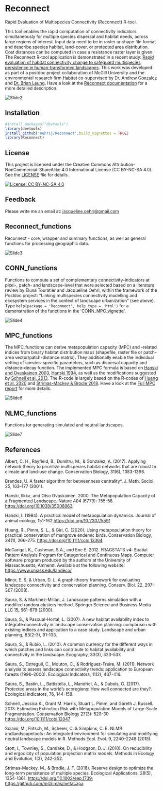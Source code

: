 # Reconnect
Rapid Evaluation of Multispecies Connectivity (Reconnect) R-tool.

This tool enables the rapid computation of connectivity indicators simultaneously for multiple species dispersal and habitat needs, across large regions of interest. Input data need to be in raster or shape file format and describe species habitat, land-cover, or protected area distribution. Cost distances can be computed in case a resistance raster layer is given.
The Reconnect R-tool application is demonstrated in a recent study: [Rapid evaluation of habitat connectivity change to safeguard multispecies persistence in human-transformed landscapes](https://link.springer.com/article/10.1007/s10531-024-02938-2). This work was developed as part of a postdoc project collaboration of McGill University and the environmental research firm [Habitat](https://www.habitat-nature.com/) co-supervised by [Dr. Andrew Gonzalez](https://www.thegonzalezlab.org/) and [Dr. Brian Leung](https://leung-lab.github.io/leunglab/). Have a look at the [Reconnect documentation](https://github.com/oehrij/Reconnect/blob/main/doc/Reconnect_approach.pdf) for a more detailed description.

![Slide2](https://github.com/oehrij/Reconnect/assets/78751500/aff1c93e-cf18-4d70-8393-c9edc3354cf3)


## Installation 
```r
#install_packages("devtools")
library(devtools)
install_github("oehrij/Reconnect",build_vignettes = TRUE)
library(Reconnect)
```


## License

This project is licensed under the Creative Commons Attribution-NonCommercial-ShareAlike 4.0 International License (CC BY-NC-SA 4.0). See the [LICENSE](LICENSE) file for details.

[![License: CC BY-NC-SA 4.0](https://licensebuttons.net/l/by-nc-sa/4.0/88x31.png)](https://creativecommons.org/licenses/by-nc-sa/4.0/)


## Feedback
Please write me an email at: jacqueline.oehri@gmail.com


## Reconnect_functions
Reconnect - core, wrapper and summary functions, as well as general functions for processing geographic data.

![Slide3](https://github.com/oehrij/Reconnect/assets/78751500/3745bdf7-de6c-4b7a-8b4f-4e149da0f675)


## CONN_functions
Functions to compute a set of complementary connectivity-indicators at pixel-, patch- and landscape-level that were selected based on a literature review by Eluna Touratier and Jacqueline Oehri, within the framework of the Postdoc project: "Linking multispecies connectivity modelling and ecosystem services in the context of landscape urbanization" (see above). Type ```help(package = 'Reconnect', help_type = 'html')``` for a demonstration of the functions in the 'CONN_MPC_vignette'.

![Slide4](https://github.com/oehrij/Reconnect/assets/78751500/16dd39f4-f783-409a-92ae-284b2bfb5480)


## MPC_functions
The MPC_functions can derive metapopulation capacity (MPC) and -related indices from binary habitat distribution maps (shapefile, raster file or patch-area vector/patch-distance matrix). They additionally enable the individual setting of species-specific parameters, such as dispersal capacity and distance-decay function. 
The implemented MPC formula is based on [Hanski and Ovaskainen 2000](https://doi.org/10.1038/35008063), [Hanski 1994](151-162.https://doi.org/10.2307/5591), as well as the modifications suggested by [Schnell et al. 2013](https://doi.org/10.1111/cobi.12047). The R-code is largely based on the R-codes of [Huang et al. 2020](https://doi.org/10.1111/cobi.13364) and [Strimas-Mackey & Brodie 2018](https://doi.org/10.1002/eap.1739). Have a look at the [Full MPC report](https://oehrij.shinyapps.io/MPC_report/) for more details.

![Slide6](https://github.com/oehrij/Reconnect/assets/78751500/c2deca0f-f0bc-410f-81e3-094ceb80544d)


## NLMC_functions
Functions for generating simulated and neutral landscapes.

![Slide7](https://github.com/oehrij/Reconnect/assets/78751500/91203fd8-d2e2-4348-9317-09056ccaa183)


## References
Albert, C. H., Rayfield, B., Dumitru, M., & Gonzalez, A. (2017). Applying network theory to prioritize multispecies habitat networks that are robust to climate and land‐use change. Conservation Biology, 31(6), 1383-1396.

Brandes, U. A faster algorithm for betweenness centrality*. J. Math. Sociol. 25, 163–177 (2001).

Hanski, Ilkka, and Otso Ovaskainen. 2000. The Metapopulation Capacity of a Fragmented Landscape. Nature 404 (6779): 755-58.  https://doi.org/10.1038/35008063

Hanski, I. (1994). A practical model of metapopulation dynamics. Journal of animal ecology, 151-162.https://doi.org/10.2307/5591

Huang, R., Pimm, S. L., & Giri, C. (2020). Using metapopulation theory for practical conservation of mangrove endemic birds. Conservation Biology, 34(1), 266-275. https://doi.org/10.1111/cobi.13364

McGarigal, K., Cushman, S.A., and Ene E. 2012. FRAGSTATS v4: Spatial Pattern Analysis Program for Categorical and Continuous Maps. Computer software program produced by the authors at the University of Massachusetts, Amherst. Available at the following website: https://www.umass.edu/landeco/

Minor, E. S. & Urban, D. L. A graph-theory framework for evaluating landscape connectivity and conservation planning. Conserv. Biol. 22, 297–307 (2008).

Saura, S. & Martínez-Millán, J. Landscape patterns simulation with a modified random clusters method. Springer Science and Business Media LLC 15, 661–678 (2000).

Saura, S., & Pascual-Hortal, L. (2007). A new habitat availability index to integrate connectivity in landscape conservation planning: comparison with existing indices and application to a case study. Landscape and urban planning, 83(2-3), 91-103.

Saura, S., & Rubio, L. (2010). A common currency for the different ways in which patches and links can contribute to habitat availability and connectivity in the landscape. Ecography, 33(3), 523-537.

Saura, S., Estreguil, C., Mouton, C., & Rodríguez-Freire, M. (2011). Network analysis to assess landscape connectivity trends: application to European forests (1990–2000). Ecological Indicators, 11(2), 407-416.

Saura, S., Bastin, L., Battistella, L., Mandrici, A., & Dubois, G. (2017). Protected areas in the world’s ecoregions: How well connected are they?. Ecological indicators, 76, 144-158.

Schnell, Jessica K., Grant M. Harris, Stuart L. Pimm, and Gareth J. Russell. 2013. Estimating Extinction Risk with Metapopulation Models of Large-Scale Fragmentation. Conservation Biology 27(3): 520-30  https://doi.org/10.1111/cobi.12047

Sciaini, M., Fritsch, M., Scherer, C. & Simpkins, C. E. NLMR andlandscapetools : An integrated environment for simulating and modifying neutral landscape models in R. Methods Ecol. Evol. 9, 2240–2248 (2018).

Stott, I., Townley, S., Carslake, D., & Hodgson, D. J. (2010). On reducibility and ergodicity of population projection matrix models. Methods in Ecology and Evolution, 1(3), 242-252.

Strimas-Mackey, M., & Brodie, J. F. (2018). Reserve design to optimize the long-term persistence of multiple species. Ecological Applications, 28(5), 1354-1361. https://doi.org/10.1002/eap.1739; https://github.com/mstrimas/metacapa  
